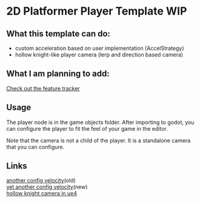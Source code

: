 # 2D Platformer Player Template WIP
## What this template can do:
- custom acceleration based on user implementation (AccelStrategy)
- hollow knight-like player camera (lerp and direction based camera)

## What I am planning to add:
[Check out the feature tracker](https://github.com/Darr3n2GG/2D-Platformer-Player-Template-WIP/issues/2)

## Usage
The player node is in the game objects folder. After importing to godot, you can configure the player to fit the feel of your game in the editor.
  
Note that the camera is not a child of the player. It is a standalone camera that you can configure.

## Links
[another config velocity](https://www.desmos.com/calculator/uolujlxkkr)(old)  
[yet another config velocity](https://www.desmos.com/calculator/qb6w0iahwl)(new)  
[hollow knight camera in ue4](https://www.youtube.com/watch?v=w4xM9EWKs3I)
